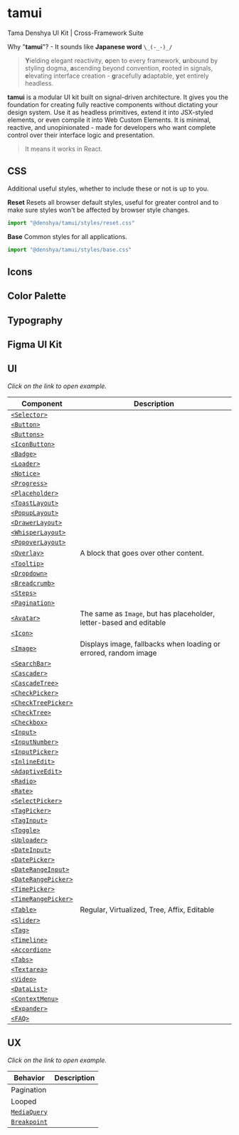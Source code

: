 # tamui

Tama Denshya UI Kit | Cross-Framework Suite

Why "**tamui**"? - It sounds like **Japanese word** `\_(-_-)_/`

> **Y**ielding elegant reactivity, **o**pen to every framework, **u**nbound by styling dogma, **a**scending beyond convention, **r**ooted in signals, **e**levating interface creation - **g**racefully **a**daptable, **y**et entirely headless.

**tamui** is a modular UI kit built on signal-driven architecture. It gives you the foundation for creating fully reactive components without dictating your design system. Use it as headless primitives, extend it into JSX-styled elements, or even compile it into Web Custom Elements. It is minimal, reactive, and unopinionated - made for developers who want complete control over their interface logic and presentation.

> It means it works in React.

## CSS

Additional useful styles, whether to include these or not is up to you.

**Reset**
Resets all browser default styles, useful for greater control and to make sure styles won't be affected by browser style changes.

```js
import "@denshya/tamui/styles/reset.css"
```

**Base**
Common styles for all applications.

```js
import "@denshya/tamui/styles/base.css"
```

## Icons

## Color Palette

## Typography

## Figma UI Kit

## UI

_Click on the link to open example._

| Component               | Description                                                         |
| ----------------------- | ------------------------------------------------------------------- |
| [`<Selector>`]()        |                                                                     |
| [`<Button>`]()          |                                                                     |
| [`<Buttons>`]()         |                                                                     |
| [`<IconButton>`]()      |                                                                     |
| [`<Badge>`]()           |                                                                     |
| [`<Loader>`]()          |                                                                     |
| [`<Notice>`]()          |                                                                     |
| [`<Progress>`]()        |                                                                     |
| [`<Placeholder>`]()     |                                                                     |
| [`<ToastLayout>`]()     |                                                                     |
| [`<PopupLayout>`]()     |                                                                     |
| [`<DrawerLayout>`]()    |                                                                     |
| [`<WhisperLayout>`]()   |                                                                     |
| [`<PopoverLayout>`]()   |                                                                     |
| [`<Overlay>`]()         | A block that goes over other content.                               |
| [`<Tooltip>`]()         |                                                                     |
| [`<Dropdown>`]()        |                                                                     |
| [`<Breadcrumb>`]()      |                                                                     |
| [`<Steps>`]()           |                                                                     |
| [`<Pagination>`]()      |                                                                     |
| [`<Avatar>`]()          | The same as `Image`, but has placeholder, letter-based and editable |
| [`<Icon>`]()            |                                                                     |
| [`<Image>`]()           | Displays image, fallbacks when loading or errored, random image     |
| [`<SearchBar>`]()       |                                                                     |
| [`<Cascader>`]()        |                                                                     |
| [`<CascadeTree>`]()     |                                                                     |
| [`<CheckPicker>`]()     |                                                                     |
| [`<CheckTreePicker>`]() |                                                                     |
| [`<CheckTree>`]()       |                                                                     |
| [`<Checkbox>`]()        |                                                                     |
| [`<Input>`]()           |                                                                     |
| [`<InputNumber>`]()     |                                                                     |
| [`<InputPicker>`]()     |                                                                     |
| [`<InlineEdit>`]()      |                                                                     |
| [`<AdaptiveEdit>`]()    |                                                                     |
| [`<Radio>`]()           |                                                                     |
| [`<Rate>`]()            |                                                                     |
| [`<SelectPicker>`]()    |                                                                     |
| [`<TagPicker>`]()       |                                                                     |
| [`<TagInput>`]()        |                                                                     |
| [`<Toggle>`]()          |                                                                     |
| [`<Uploader>`]()        |                                                                     |
| [`<DateInput>`]()       |                                                                     |
| [`<DatePicker>`]()      |                                                                     |
| [`<DateRangeInput>`]()  |                                                                     |
| [`<DateRangePicker>`]() |                                                                     |
| [`<TimePicker>`]()      |                                                                     |
| [`<TimeRangePicker>`]() |                                                                     |
| [`<Table>`]()           | Regular, Virtualized, Tree, Affix, Editable                         |
| [`<Slider>`]()          |                                                                     |
| [`<Tag>`]()             |                                                                     |
| [`<Timeline>`]()        |                                                                     |
| [`<Accordion>`]()       |                                                                     |
| [`<Tabs>`]()            |                                                                     |
| [`<Textarea>`]()        |                                                                     |
| [`<Video>`]()           |                                                                     |
| [`<DataList>`]()        |                                                                     |
| [`<ContextMenu>`]()     |                                                                     |
| [`<Expander>`]()        |                                                                     |
| [`<FAQ>`]()             |                                                                     |

## UX

_Click on the link to open example._

|Behavior|Description|
|--------|-----------|
|Pagination||
|Looped||
|[`MediaQuery`]()||
|[`Breakpoint`]()||
